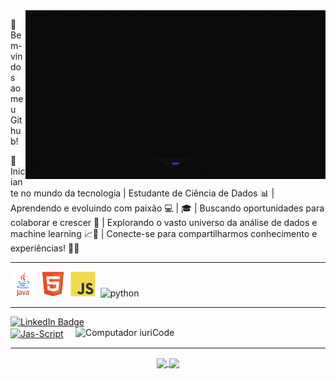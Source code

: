 <img src="giphy.gif" wildth= "325px" align= "right">


🌱 Bem-vindos ao meu Github!

🚀 Iniciante no mundo da tecnologia | Estudante de Ciência de Dados 📊 | Aprendendo e evoluindo com paixão 💻 | 🎓 | Buscando oportunidades para colaborar e crescer 🌱  | Explorando o vasto universo da análise de dados e machine learning 📈🤖 | Conecte-se para compartilharmos conhecimento e experiências! 🤝✨

---

<div>
  <img src="https://github.com/devicons/devicon/blob/master/icons/java/java-original-wordmark.svg" title="Java" alt="Java" width="40" height="40"/>&nbsp;
  <img src="https://github.com/devicons/devicon/blob/master/icons/html5/html5-original.svg" title="HTML5" alt="HTML" width="40" height="40"/>&nbsp;
  <img src="https://github.com/devicons/devicon/blob/master/icons/javascript/javascript-original.svg" title="JavaScript" alt="JavaScript" width="40" height="40"/>&nbsp;
  <img src= https://www.martincap.io/images/icons/devicon/python/python-original.svg "title="python" alt="python" width="40" height="40"/>&nbsp;
</div>

---
  <div id="badges">
  <a href = "https://www.linkedin.com/in/mariama-pereira-22613926b/">
    <img src="https://img.shields.io/badge/LinkedIn-blue?style=for-the-badge&logo=linkedin&logoColor=white" alt="LinkedIn Badge"
</div>
   <img                                                                                                                                             src="https://raw.githubusercontent.com/MicaelliMedeiros/micaellimedeiros/master/image/computer-illustration.png" min-width="400px" max-width="400px" width="400px" align="right" alt="Computador iuriCode">
</div>

<img align="center" width="400" src="https://camo.githubusercontent.com/bc668d975a72bc165b534e3c8a231ba8c607f88e52b4545e4daec5a6d189d23b/68747470733a2f2f6769746875622d726561646d652d73746174732e76657263656c2e6170702f6170692f746f702d6c616e67732f3f757365726e616d653d386231747a26636f756e745f707269766174653d74727565267468656d653d7261646963616c" alt="Jas-Script" data-canonical-src="https://github-readme-stats.vercel.app/api/top-langs/?username=Mariamapereira;count_private=true&amp;theme=radical" style="max-width: 100%;">
 

---
<div 
  align="center" style="margin-bottom:100px"> <img width=55% align="center"  src="https://github-readme-streak-stats.herokuapp.com?user=Mariamapereira&theme=radical&mode=weekly" /> <img width=40% align="center" src="https://github-readme-stats-git-main-Mariamapereira.vercel.app/api/top-langs/?username=Mariamapereira&show_icons=true&theme=radical&layout=compact" 


